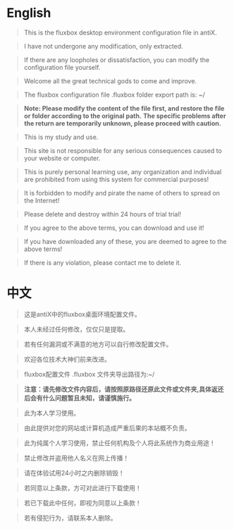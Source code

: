 # English

> This is the fluxbox desktop environment configuration file in antiX.

> I have not undergone any modification, only extracted.

> If there are any loopholes or dissatisfaction, you can modify the configuration file yourself.

> Welcome all the great technical gods to come and improve.

> The fluxbox configuration file .fluxbox folder export path is: ~/

> **Note: Please modify the content of the file first, and restore the file or folder according to the original path.**
**The specific problems after the return are temporarily unknown, please proceed with caution.**

> This is my study and use.

> This site is not responsible for any serious consequences caused to your website or computer.

> This is purely personal learning use, any organization and individual are prohibited from using this system for commercial purposes!

> It is forbidden to modify and pirate the name of others to spread on the Internet!

> Please delete and destroy within 24 hours of trial trial!

> If you agree to the above terms, you can download and use it!

> If you have downloaded any of these, you are deemed to agree to the above terms!

> If there is any violation, please contact me to delete it.

# 中文

> 这是antiX中的fluxbox桌面环境配置文件。

> 本人未经过任何修改，仅仅只是提取。

> 若有任何漏洞或不满意的地方可以自行修改配置文件。

> 欢迎各位技术大神们前来改进。

> fluxbox配置文件 .fluxbox 文件夹导出路径为:~/

> **注意：请先修改文件内容后，请按照原路径还原此文件或文件夹,具体返还后会有什么问题暂且未知，请谨慎施行。**

> 此为本人学习使用。

> 由此提供对您的网站或计算机造成严重后果的本站概不负责。

> 此为纯属个人学习使用，禁止任何机构及个人将此系统作为商业用途！

> 禁止修改并盗用他人名义在网上传播！

> 请在体验试用24小时之内删除销毁！

> 若同意以上条款，方可对此进行下载使用！

> 若已下载此中任何，即视为同意以上条款！

> 若有侵犯行为，请联系本人删除。

